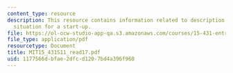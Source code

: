 ```yaml
---
content_type: resource
description: This resource contains information related to description of CEO search
  situation for a start-up.
file: https://ol-ocw-studio-app-qa.s3.amazonaws.com/courses/15-431-entrepreneurial-finance-spring-2011/1177566dbfae2dfcd1207bd4a396f960_MIT15_431S11_read17.pdf
file_type: application/pdf
resourcetype: Document
title: MIT15_431S11_read17.pdf
uid: 1177566d-bfae-2dfc-d120-7bd4a396f960
---
```

